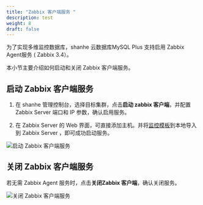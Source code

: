 ```yaml
---
title: "Zabbix 客户端服务 "
description: test
weight: 8
draft: false
---
```



为了实现多维监控数据库，shanhe 云数据库MySQL Plus 支持启用 Zabbix Agent服务 ( Zabbix 3.4）。

本小节主要介绍如何启动和关闭 Zabbix 客户端服务。

## 启动 Zabbix 客户端服务

1. 在 shanhe 管理控制台，选择目标集群，点击**启动 zabbix 客户端**，并配置 Zabbix Server 端口和 IP 参数，确认启用服务。

2. 在 Zabbix Server 的 Web 界面，可直接添加主机。并将[监控模板](https://jn2.is.shanhe.com/shanhe2/docs/static/xml/zbx_export_templates.xml)到本地导入到 Zabbix Server ，即可成功启动服务。

![启动 Zabbix 客户端服务](../../_images/start_zabbix_agent.png)

## 关闭 Zabbix 客户端服务

若无需 Zabbix Agent 服务时，点击**关闭Zabbix 客户端**，确认关闭服务。

![关闭 Zabbix 客户端服务](../../_images/stop_zabbix_agent.png)